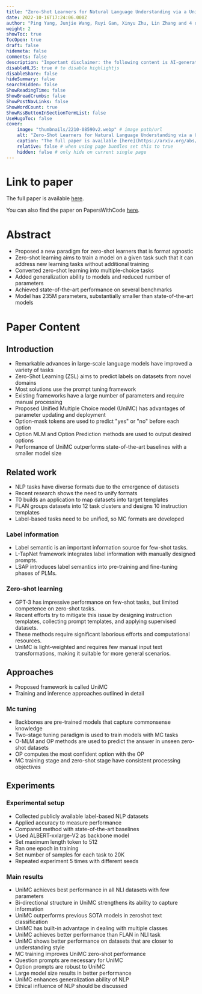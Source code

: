 ```yaml
---
title: "Zero-Shot Learners for Natural Language Understanding via a Unified Multiple Choice Perspective"
date: 2022-10-16T17:24:06.000Z
author: "Ping Yang, Junjie Wang, Ruyi Gan, Xinyu Zhu, Lin Zhang and 4 others"
weight: 2
showToc: true
TocOpen: true
draft: false
hidemeta: false
comments: false
description: "Important disclaimer: the following content is AI-generated, please make sure to fact check the presented information by reading the full paper."
disableHLJS: true # to disable highlightjs
disableShare: false
hideSummary: false
searchHidden: false
ShowReadingTime: false
ShowBreadCrumbs: false
ShowPostNavLinks: false
ShowWordCount: true
ShowRssButtonInSectionTermList: false
UseHugoToc: false
cover:
    image: "thumbnails/2210-08590v2.webp" # image path/url
    alt: "Zero-Shot Learners for Natural Language Understanding via a Unified Multiple Choice Perspective" # alt text
    caption: "The full paper is available [here](https://arxiv.org/abs/2210.08590)." # display caption under cover
    relative: false # when using page bundles set this to true
    hidden: false # only hide on current single page
---
```


# Link to paper
The full paper is available [here](https://arxiv.org/abs/2210.08590).

You can also find the paper on PapersWithCode [here](https://paperswithcode.com/paper/zero-shot-learners-for-natural-language).

# Abstract
- Proposed a new paradigm for zero-shot learners that is format agnostic
- Zero-shot learning aims to train a model on a given task such that it can address new learning tasks without additional training
- Converted zero-shot learning into multiple-choice tasks
- Added generalization ability to models and reduced number of parameters
- Achieved state-of-the-art performance on several benchmarks
- Model has 235M parameters, substantially smaller than state-of-the-art models

# Paper Content

## Introduction
- Remarkable advances in large-scale language models have improved a variety of tasks
- Zero-Shot Learning (ZSL) aims to predict labels on datasets from novel domains
- Most solutions use the prompt tuning framework
- Existing frameworks have a large number of parameters and require manual processing
- Proposed Unified Multiple Choice model (UniMC) has advantages of parameter updating and deployment
- Option-mask tokens are used to predict "yes" or "no" before each option
- Option MLM and Option Prediction methods are used to output desired options
- Performance of UniMC outperforms state-of-the-art baselines with a smaller model size

## Related work
- NLP tasks have diverse formats due to the emergence of datasets
- Recent research shows the need to unify formats
- T0 builds an application to map datasets into target templates
- FLAN groups datasets into 12 task clusters and designs 10 instruction templates
- Label-based tasks need to be unified, so MC formats are developed

### Label information
- Label semantic is an important information source for few-shot tasks.
- L-TapNet framework integrates label information with manually designed prompts.
- LSAP introduces label semantics into pre-training and fine-tuning phases of PLMs.

### Zero-shot learning
- GPT-3 has impressive performance on few-shot tasks, but limited competence on zero-shot tasks.
- Recent efforts try to mitigate this issue by designing instruction templates, collecting prompt templates, and applying supervised datasets.
- These methods require significant laborious efforts and computational resources.
- UniMC is light-weighted and requires few manual input text transformations, making it suitable for more general scenarios.

## Approaches
- Proposed framework is called UniMC
- Training and inference approaches outlined in detail

### Mc tuning
- Backbones are pre-trained models that capture commonsense knowledge
- Two-stage tuning paradigm is used to train models with MC tasks
- O-MLM and OP methods are used to predict the answer in unseen zero-shot datasets
- OP computes the most confident option with the OP
- MC training stage and zero-shot stage have consistent processing objectives

## Experiments

### Experimental setup
- Collected publicly available label-based NLP datasets
- Applied accuracy to measure performance
- Compared method with state-of-the-art baselines
- Used ALBERT-xxlarge-V2 as backbone model
- Set maximum length token to 512
- Ran one epoch in training
- Set number of samples for each task to 20K
- Repeated experiment 5 times with different seeds

### Main results
- UniMC achieves best performance in all NLI datasets with few parameters
- Bi-directional structure in UniMC strengthens its ability to capture information
- UniMC outperforms previous SOTA models in zeroshot text classification
- UniMC has built-in advantage in dealing with multiple classes
- UniMC achieves better performance than FLAN in NLI task
- UniMC shows better performance on datasets that are closer to understanding style
- MC training improves UniMC zero-shot performance
- Question prompts are necessary for UniMC
- Option prompts are robust to UniMC
- Large model size results in better performance
- UniMC enhances generalization ability of NLP
- Ethical influence of NLP should be discussed

